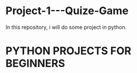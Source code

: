 # Project-1---Quize-Game
In this repository, i will do some project in python.
# PYTHON PROJECTS FOR BEGINNERS
